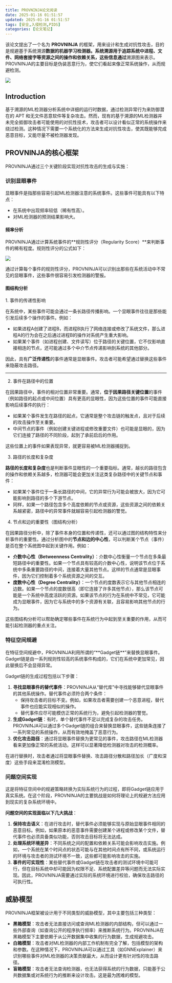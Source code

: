 ```yaml
---
title: PROVNINJA论文阅读
date: 2025-01-16 01:51:57
updated: 2025-01-16 01:51:57
tags: [安全,入侵检测,PIDS]
categories: [论文笔记] 
---
```


该论文提出了一个名为 **PROVNINJA** 的框架，用来设计和生成对抗性攻击，目的是规避基于系统溯源**数据的机器学习检测器。系统溯源用于追踪系统中进程、文件、网络套接字等资源之间的操作和依赖关系，这些信息通过**溯源图来表示。PROVNINJA的主要目标是伪装恶意行为，使它们看起来像正常系统操作，从而规避检测。

![](https://cdn.nlark.com/yuque/0/2024/png/46744832/1728363715637-8e45fd21-7754-4328-ba74-b799609e6ec1.png)

<h2 id="XliVX"> Introduction</h2>
基于溯源的ML检测器分析系统中详细的运行时数据，通过检测异常行为来防御潜在的 APT 和无文件恶意软件等复杂攻击。然而，现有的基于溯源的ML检测器并未完全抵御攻击者可能使用的对抗性技术，攻击者可以设计看似正常的系统操作来绕过检测。这种情况下需要一个系统化的方法来生成对抗性攻击，使其既能够完成恶意目标，又能尽量不被检测器发现。

<h2 id="I4E44">PROVNINJA的核心框架</h2>
PROVNINJA通过三个关键阶段实现对抗性攻击的生成与实施：

<h3 id="Gkur5"> 识别显眼事件</h3>
显眼事件是指那些容易引起ML检测器注意的系统事件。这些事件可能具有以下特点：

+ 在系统中出现频率较低（稀有性高）。
+ 对ML检测器的预测结果影响大。

<h4 id="ASPp1"> 频率分析</h4>
PROVNINJA通过计算系统事件的**规则性评分（Regularity Score）**来判断事件的稀有程度。规则性评分的公式如下：

![](https://cdn.nlark.com/yuque/0/2024/png/46744832/1728356583881-5460842d-8454-4719-9fcf-005055bd14aa.png)

通过计算每个事件的规则性评分，PROVNINJA可以识别出那些在系统活动中不常见的显眼事件，这些事件很容易引发检测器的警报。

<h4 id="cvvfp">图结构分析</h4>
1. 事件的传递性影响

在系统中，某些事件可能会通过一条长路径传播影响。一个显眼事件往往是那些能引发后续多个操作的事件。例如：

+ 如果进程A创建了进程B，而进程B执行了网络连接或修改了系统文件，那么进程A的行为会在之后通过进程B的操作对系统产生重大影响。
+ 如果某个事件（如进程创建、文件读写）位于路径的关键位置，它不仅影响直接相连的节点，还可能通过多个中介节点传递影响到系统的其他部分。

因此，具有**广泛传递性**的事件通常是显眼事件。攻击者可能希望通过替换这些事件来隐蔽攻击路径。

****

2. 事件在路径中的位置

在因果路径中，事件的相对位置非常重要。通常，**位于因果路径关键位置**的事件（例如路径的起点或中间位置）具有更高的显眼性，因为这些位置的事件可能直接影响后续事件的执行：

+ 如果某个事件发生在路径的起点，它通常是整个攻击链的触发点，且对于后续的攻击操作至关重要。
+ 中间节点的事件（例如创建关键进程或修改重要文件）也可能是显眼的，因为它们连接了路径的不同阶段，起到了承前启后的作用。

这些位置上的事件如果表现异常，就更容易被ML检测器捕捉到。



3. 路径的长度和复杂度

**路径的长度和复杂度**也是判断事件显眼性的一个重要指标。通常，越长的路径包含的操作和依赖关系越多，检测器可能会更加关注这类复杂路径中的关键节点和事件：

+ 如果某个事件位于一条长路径的中间，它的异常行为可能会被放大，因为它可能影响到路径的多个下游节点。
+ 同样，如果一个路径包含多个高度依赖的节点或资源，这些资源之间的依赖关系越紧密，路径中的异常事件就越容易引起检测器的警觉。



4. 节点和边的重要性（图结构分析）

在因果路径分析中，除了事件本身的位置和传递性，还可以通过图的结构特性来分析事件的重要性。通过分析图中的**节点和边的中心性**，可以判断某个节点（事件）是否在整个系统图中起到关键作用。例如：

+ **介数中心性（Betweenness Centrality）**：介数中心性衡量一个节点在多条最短路径中的重要性。如果一个节点具有较高的介数中心性，说明该节点位于系统中多条重要路径的中间，连接着大量其他节点。这样的节点通常是显眼事件，因为它们控制着多个系统资源之间的交互。
+ **度数中心性（Degree Centrality）**：一个节点的度数表示它与其他节点相连的边数。如果一个节点的度数很高（即它连接了许多其他节点），那么该节点可能是一个系统中高度活跃的资源。如果该节点的行为在系统中不常见，它可能成为显眼事件，因为它与系统中的多个资源有关联，且容易影响其他节点的行为。

这些图结构分析可以帮助确定哪些事件在系统行为中起到至关重要的作用，从而可能引起检测器的重点关注。

<h3 id="gL0XC">特征空间规避</h3>
在特征空间规避中，PROVNINJA利用所谓的“**Gadget链**”来替换显眼事件。Gadget链是由一系列规则性较高的系统事件构成的，它们在系统中更加常见，因此替换后不会显得异常。

Gadget链的生成过程包括以下步骤：

1. **寻找显眼事件的替代事件**：PROVNINJA从“替代库”中寻找能够替代显眼事件的其他系统操作。替代事件必须符合两个条件：
    - 保持攻击者的目标不变。例如，如果攻击者需要创建一个恶意进程，替代事件也应能实现相似的操作。
    - 替代事件应尽可能模仿正常的系统行为，避免引起检测器的警觉。
2. **生成Gadget链**：有时，单个替代事件不足以完成复杂的攻击任务。PROVNINJA可以通过多个Gadget链的组合来替换显眼事件，这些链条连接了一系列常见的系统操作，从而有效地掩盖了恶意行为。
3. **优化攻击路径**：通过将显眼事件替换为更常见的事件，攻击路径在ML检测器看来更加像正常的系统活动。这样可以显著降低检测器对攻击的检测概率。

在进行替换时，攻击者通过将显眼事件替换、攻击路径分散和路径加长（广度和深度）这些手段来混淆检测模型。

<h3 id="hCY3Z">问题空间实现</h3>
这是将特征空间中的规避策略转换为实际系统行为的过程，即将Gadget链应用于真实系统。在这个阶段，PROVNINJA的主要挑战是如何将理论上的规避方法应用到现实的复杂系统环境中。

**问题空间的实现面临以下几大挑战**：

1. **保持攻击语义**：在进行攻击时，替代事件必须能够实现与原始显眼事件相同的恶意目标。例如，如果原本的恶意事件需要创建某个进程或修改某个文件，替代事件也必须具备类似功能，否则攻击目标将无法达成。
2. **处理系统环境差异**：不同系统之间的配置和依赖关系可能会影响攻击实施。例如，一个系统在某个时间点的状态可能与在其他时间点有所不同，或系统运行的环境与攻击者的测试环境不一致，这些都可能影响攻击的实施。
3. **事件的可实现性**：某些替代事件或Gadget链在攻击者的测试环境中可能可行，但在目标系统中却可能因为权限不足、系统配置差异等问题而无法实际实现。因此，PROVNINJA需要通过实际的系统环境进行校验，确保攻击路径的可执行性。

<h2 id="vRqkN">威胁模型</h2>
PROVNINJA框架被设计用于不同类型的威胁模型，其中主要包括三种类型：

+ **黑箱模型**：攻击者无法直接访问或查询ML检测器的内部结构，但可以通过一些外部查询（如查询公开的程序执行频率）来推断系统行为。PROVNINJA在黑箱模型下主要依赖于从公开数据集中收集的行为数据，生成规避攻击。
+ **白箱模型**：攻击者对ML检测器的内部工作机制有完全了解，包括模型的架构和参数。在这种情况下，PROVNINJA可以通过工具（如GNNExplainer）来识别哪些事件对ML检测器的决策贡献最大，从而设计更有针对性的攻击路径。
+ **盲箱模型**：攻击者无法查询检测器，也无法获得系统的行为数据，只能基于公共数据集或对系统行为的推断来设计攻击。这是最为困难的模型。



